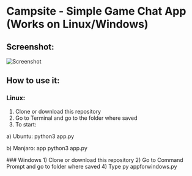 # Campsite - Simple Game Chat App (Works on Linux/Windows)
## Screenshot:
![Screenshot](https://user-images.githubusercontent.com/68425397/162432394-32787426-869d-4f2a-80e3-ae337885b9b8.jpeg)
## How to use it:
### Linux:
1) Clone or download this repository
2) Go to Terminal and go to the folder where saved
3) To start:
<p>    a) Ubuntu: python3 app.py </p>
<p>    b) Manjaro: app python3 app.py </p>
### Windows
1) Clone or download this repository
2) Go to Command Prompt and go to folder where saved
4) Type py appforwindows.py
